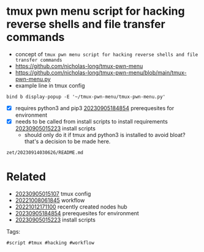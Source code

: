 # tmux pwn menu script for hacking reverse shells and file transfer commands

- concept of `tmux pwn menu script for hacking reverse shells and file transfer commands`
- https://github.com/nicholas-long/tmux-pwn-menu
- https://github.com/nicholas-long/tmux-pwn-menu/blob/main/tmux-pwn-menu.py
- example line in tmux config
```
bind b display-popup -E '~/tmux-pwn-menu/tmux-pwn-menu.py'
```
- [x] requires python3 and pip3 [20230905184854](/zet/20230905184854/README.md) prerequesites for environment
- [x] needs to be called from install scripts to install requirements [20230905015223](/zet/20230905015223/README.md) install scripts
  - should only do it if tmux and python3 is installed to avoid bloat? that's a decision to be made here.

` zet/20230914030626/README.md `

# Related

- [20230905015107](/zet/20230905015107/README.md) tmux config
- [20221008061845](/zet/20221008061845/README.md) workflow
- [20221012171100](/zet/20221012171100/README.md) recently created nodes hub
- [20230905184854](/zet/20230905184854/README.md) prerequesites for environment
- [20230905015223](/zet/20230905015223/README.md) install scripts

Tags:

    #script #tmux #hacking #workflow
